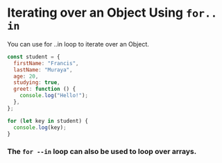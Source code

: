 # Iterating over an Object Using `for.. in`

You can use for ..in loop to iterate over an Object.

```js
const student = {
  firstName: "Francis",
  lastName: "Muraya",
  age: 20,
  studying: true,
  greet: function () {
    console.log("Hello!");
  },
};

for (let key in student) {
  console.log(key);
}
```

### The `for --in` loop can also be used to loop over arrays.
